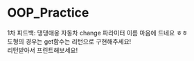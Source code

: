 # OOP_Practice

1차 피드백: 댕댕애옹 자동차 change 파라미터 이름 마음에 드네요 ㅎㅎ   
도형의 경우는 get함수는 리턴으로 구현해주세요!   
리턴받아서 프린트해보세요!   
